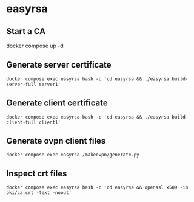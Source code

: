 # easyrsa

## Start a CA
docker compose up -d

## Generate server certificate
```
docker compose exec easyrsa bash -c 'cd easyrsa && ./easyrsa build-server-full server1'
```

## Generate client certificate
```
docker compose exec easyrsa bash -c 'cd easyrsa && ./easyrsa build-client-full client1'
```

## Generate ovpn client files
```
docker compose exec easyrsa /makeovpn/generate.py
```

## Inspect crt files
```
docker compose exec easyrsa bash -c 'cd easyrsa && openssl x509 -in pki/ca.crt -text -noout'
```